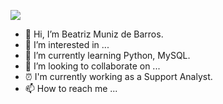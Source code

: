 ![](2_cats.gif)



- 👋 Hi, I’m Beatriz Muniz de Barros.
- 👀 I’m interested in ...
- 🌱 I’m currently learning Python, MySQL.
- 💞️ I’m looking to collaborate on ...
- ⏰ I'm currently working as a Support Analyst.
- 📫 How to reach me ...

<!---
beatrizmb2004/beatrizmb2004 is a ✨ special ✨ repository because its `README.md` (this file) appears on your GitHub profile.
You can click the Preview link to take a look at your changes.
--->
